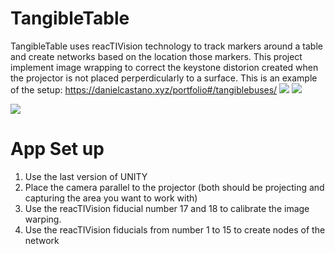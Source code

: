# TangibleTable

TangibleTable uses reacTIVision technology to track markers around a table and create networks based on the location those markers.
This project implement image wrapping to correct the keystone distorion created when the projector is not placed perperdicularly to a surface.
This is an example of the setup: https://danielcastano.xyz/portfolio#/tangiblebuses/
![](https://s2.gifyu.com/images/TangibleNetwork3.md.gif)
![](https://s2.gifyu.com/images/InteractiveBusNetwork.md.gif)



![](https://static1.squarespace.com/static/5a660c0b1f318d7ab4e9ef29/t/5caf55f9eb39317a0b078d09/1554994689756/schematic.png
)

# App Set up
1. Use the last version of UNITY
2. Place the camera parallel to the projector (both should be projecting and capturing the area you want to work with)
3. Use the reacTIVision fiducial number 17 and 18 to calibrate the image warping.
4. Use the reacTIVision fiducials from number 1 to 15 to create nodes of the network

